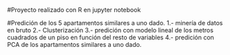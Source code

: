 #Proyecto realizado con R en jupyter notebook

#Predición de los 5 apartamentos similares a uno dado. 
1.- minería de datos en bruto
2.- Clusterización
3.- predición con modelo lineal de los metros cuadrados de un piso en función del resto de variables
4.- predición con PCA de los apartamentos similares a uno dado. 
